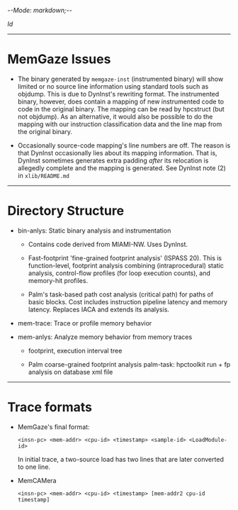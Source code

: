 -*-Mode: markdown;-*-

$Id$

-----------------------------------------------------------------------------
MemGaze Issues
=============================================================================

* The binary generated by `memgaze-inst` (instrumented binary) will
  show limited or no source line information using standard tools such
  as objdump. This is due to DynInst's rewriting format.  The
  instrumented binary, however, does contain a mapping of new
  instrumented code to code in the original binary.  The mapping can
  be read by hpcstruct (but not objdump).  As an alternative, it would
  also be possible to do the mapping with our instruction
  classification data and the line map from the original binary.

* Occasionally source-code mapping's line numbers are off. The reason
  is that DynInst occasionally lies about its mapping
  information. That is, DynInst sometimes generates extra padding
  _after_ its relocation is allegedly complete and the mapping is
  generated. See DynInst note (2) in `xlib/README.md`


-----------------------------------------------------------------------------
Directory Structure
=============================================================================

* bin-anlys: Static binary analysis and instrumentation

  - Contains code derived from MIAMI-NW. Uses DynInst.

  - Fast-footprint 'fine-grained footprint analysis' (ISPASS 20). This
    is function-level, footprint analysis combining (intraprocedural)
    static analysis, control-flow profiles (for loop execution
    counts), and memory-hit profiles.
  
  - Palm's task-based path cost analysis (critical path) for paths of
    basic blocks. Cost includes instruction pipeline latency and
    memory latency. Replaces IACA and extends its analysis.


* mem-trace: Trace or profile memory behavior

* mem-anlys: Analyze memory behavior from memory traces

  - footprint, execution interval tree

  - Palm coarse-grained footprint analysis
    palm-task: hpctoolkit run + fp analysis on database xml file


-----------------------------------------------------------------------------
Trace formats
=============================================================================

* MemGaze's final format:

  `<insn-pc> <mem-addr> <cpu-id> <timestamp> <sample-id> <LoadModule-id>`

  In initial trace, a two-source load has two lines that are later converted to one line.


* MemCAMera

  `<insn-pc> <mem-addr> <cpu-id> <timestamp> [mem-addr2 cpu-id timestamp]`

